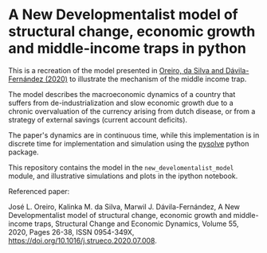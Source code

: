 # A New Developmentalist model of structural change, economic growth and middle-income traps in python

This is a recreation of the model presented in [Oreiro, da Silva and Dávila-Fernández (2020)](https://www.sciencedirect.com/science/article/abs/pii/S0954349X20303830) to illustrate the mechanism of the middle income trap.

The model describes the macroeconomic dynamics of a country that suffers from de-industrialization and slow economic growth due to a chronic overvaluation of the currency arising from dutch disease, or from a strategy of external savings (current account deficits).

The paper's dynamics are in continuous time, while this implementation is in discrete time for implementation and simulation using the [pysolve](https://github.com/kennt/pylinsolve) python package.

This repository contains the model in the `new_develomentalist_model` module, and illustrative simulations and plots in the ipython notebook.

Referenced paper:

José L. Oreiro, Kalinka M. da Silva, Marwil J. Dávila-Fernández,
A New Developmentalist model of structural change, economic growth and middle-income traps,
Structural Change and Economic Dynamics,
Volume 55,
2020,
Pages 26-38,
ISSN 0954-349X,
https://doi.org/10.1016/j.strueco.2020.07.008.


